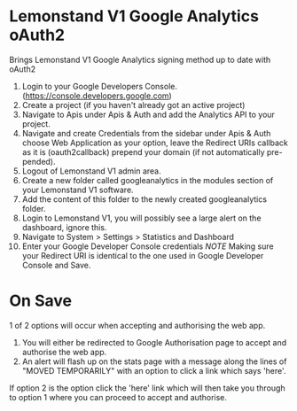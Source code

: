 # Lemonstand V1 Google Analytics oAuth2
Brings Lemonstand V1 Google Analytics signing method up to date with oAuth2

1. Login to your Google Developers Console. (https://console.developers.google.com)
2. Create a project (if you haven't already got an active project)
3. Navigate to Apis under Apis & Auth and add the Analytics API to your project.
4. Navigate and create Credentials from the sidebar under Apis & Auth choose Web Application as your option, leave the Redirect URIs callback as it is (oauth2callback) prepend your domain (if not automatically pre-pended).
5. Logout of Lemonstand V1 admin area.
6. Create a new folder called googleanalytics in the modules section of your Lemonstand V1 software.
7. Add the content of this folder to the newly created googleanalytics folder.
8. Login to Lemonstand V1, you will possibly see a large alert on the dashboard, ignore this.
9. Navigate to System > Settings > Statistics and Dashboard
10. Enter your Google Developer Console credentials *NOTE* Making sure your Redirect URI is identical to the one used in Google Developer Console and Save.

# On Save
1 of 2 options will occur when accepting and authorising the web app.

1. You will either be redirected to Google Authorisation page to accept and authorise the web app.
2. An alert will flash up on the stats page with a message along the lines of "MOVED TEMPORARILY" with an option to click a link which says 'here'.

If option 2 is the option click the 'here' link which will then take you through to option 1 where you can proceed to accept and authorise.